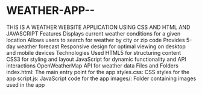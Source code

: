 # WEATHER-APP--
THIS IS A WEATHER WEBSITE APPLICATION USING CSS AND HTML AND JAVASCRIPT
Features Displays current weather conditions for a given location Allows users to search for weather by city or zip code Provides 5-day weather forecast Responsive design for optimal viewing on desktop and mobile devices Technologies Used HTML5 for structuring content CSS3 for styling and layout JavaScript for dynamic functionality and API interactions OpenWeatherMap API for weather data Files and Folders index.html: The main entry point for the app styles.css: CSS styles for the app script.js: JavaScript code for the app images/: Folder containing images used in the app
